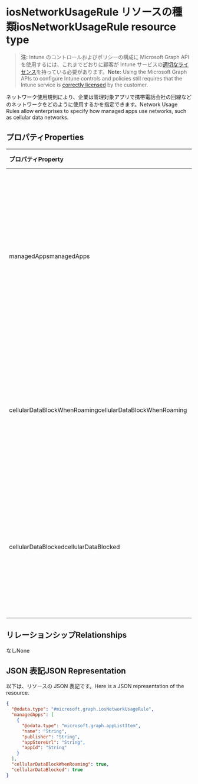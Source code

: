 # <a name="iosnetworkusagerule-resource-type"></a><span data-ttu-id="dc56f-101">iosNetworkUsageRule リソースの種類</span><span class="sxs-lookup"><span data-stu-id="dc56f-101">iosNetworkUsageRule resource type</span></span>

> <span data-ttu-id="dc56f-102">**注:** Intune のコントロールおよびポリシーの構成に Microsoft Graph API を使用するには、これまでどおりに顧客が Intune サービスの[適切なライセンス](https://go.microsoft.com/fwlink/?linkid=839381)を持っている必要があります。</span><span class="sxs-lookup"><span data-stu-id="dc56f-102">**Note:** Using the Microsoft Graph APIs to configure Intune controls and policies still requires that the Intune service is [correctly licensed](https://go.microsoft.com/fwlink/?linkid=839381) by the customer.</span></span>

<span data-ttu-id="dc56f-103">ネットワーク使用規則により、企業は管理対象アプリで携帯電話会社の回線などのネットワークをどのように使用するかを指定できます。</span><span class="sxs-lookup"><span data-stu-id="dc56f-103">Network Usage Rules allow enterprises to specify how managed apps use networks, such as cellular data networks.</span></span>
## <a name="properties"></a><span data-ttu-id="dc56f-104">プロパティ</span><span class="sxs-lookup"><span data-stu-id="dc56f-104">Properties</span></span>
|<span data-ttu-id="dc56f-105">プロパティ</span><span class="sxs-lookup"><span data-stu-id="dc56f-105">Property</span></span>|<span data-ttu-id="dc56f-106">型</span><span class="sxs-lookup"><span data-stu-id="dc56f-106">Type</span></span>|<span data-ttu-id="dc56f-107">説明</span><span class="sxs-lookup"><span data-stu-id="dc56f-107">Description</span></span>|
|:---|:---|:---|
|<span data-ttu-id="dc56f-108">managedApps</span><span class="sxs-lookup"><span data-stu-id="dc56f-108">managedApps</span></span>|<span data-ttu-id="dc56f-109">[appListItem](../resources/intune_deviceconfig_applistitem.md) コレクション</span><span class="sxs-lookup"><span data-stu-id="dc56f-109">[appListItem](../resources/intune_deviceconfig_applistitem.md) collection</span></span>|<span data-ttu-id="dc56f-110">このルールが適用される管理対象アプリに関する情報です。</span><span class="sxs-lookup"><span data-stu-id="dc56f-110">Information about the managed apps that this rule is going to apply to.</span></span> <span data-ttu-id="dc56f-111">このコレクションには、最大で 500 個の要素を含めることができます。</span><span class="sxs-lookup"><span data-stu-id="dc56f-111">This collection can contain a maximum of 500 elements.</span></span>|
|<span data-ttu-id="dc56f-112">cellularDataBlockWhenRoaming</span><span class="sxs-lookup"><span data-stu-id="dc56f-112">cellularDataBlockWhenRoaming</span></span>|<span data-ttu-id="dc56f-113">Boolean</span><span class="sxs-lookup"><span data-stu-id="dc56f-113">Boolean</span></span>|<span data-ttu-id="dc56f-114">true に設定すると、ローミングの際、対応する管理対象アプリで携帯電話データを使用できなくなります。</span><span class="sxs-lookup"><span data-stu-id="dc56f-114">If set to true, corresponding managed apps will not be allowed to use cellular data when roaming.</span></span>|
|<span data-ttu-id="dc56f-115">cellularDataBlocked</span><span class="sxs-lookup"><span data-stu-id="dc56f-115">cellularDataBlocked</span></span>|<span data-ttu-id="dc56f-116">Boolean</span><span class="sxs-lookup"><span data-stu-id="dc56f-116">Boolean</span></span>|<span data-ttu-id="dc56f-117">true に設定すると、いかなる場合でも、対応する管理対象アプリで携帯電話データを使用できなくなります。</span><span class="sxs-lookup"><span data-stu-id="dc56f-117">If set to true, corresponding managed apps will not be allowed to use cellular data at any time.</span></span>|

## <a name="relationships"></a><span data-ttu-id="dc56f-118">リレーションシップ</span><span class="sxs-lookup"><span data-stu-id="dc56f-118">Relationships</span></span>
<span data-ttu-id="dc56f-119">なし</span><span class="sxs-lookup"><span data-stu-id="dc56f-119">None</span></span>
## <a name="json-representation"></a><span data-ttu-id="dc56f-120">JSON 表記</span><span class="sxs-lookup"><span data-stu-id="dc56f-120">JSON Representation</span></span>
<span data-ttu-id="dc56f-121">以下は、リソースの JSON 表記です。</span><span class="sxs-lookup"><span data-stu-id="dc56f-121">Here is a JSON representation of the resource.</span></span>
<!--{
  "blockType": "resource",
  "@odata.type": "microsoft.graph.iosNetworkUsageRule"
}-->
``` json
{
  "@odata.type": "#microsoft.graph.iosNetworkUsageRule",
  "managedApps": [
    {
      "@odata.type": "microsoft.graph.appListItem",
      "name": "String",
      "publisher": "String",
      "appStoreUrl": "String",
      "appId": "String"
    }
  ],
  "cellularDataBlockWhenRoaming": true,
  "cellularDataBlocked": true
}
```









